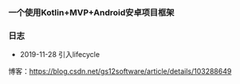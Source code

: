 ### 一个使用Kotlin+MVP+Android安卓项目框架

### 日志

* 2019-11-28 引入lifecycle


博客：https://blog.csdn.net/gs12software/article/details/103288649
